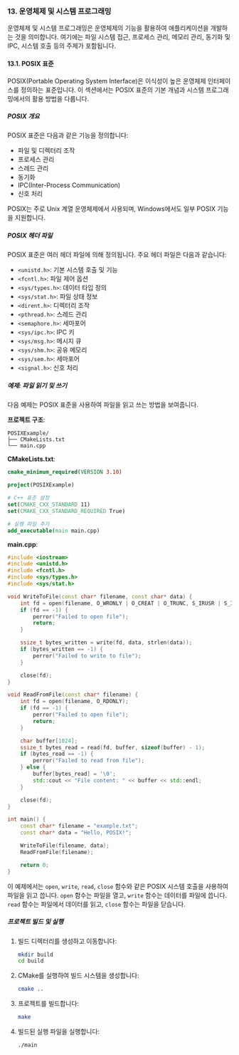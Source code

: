 ### 13. 운영체제 및 시스템 프로그래밍

운영체제 및 시스템 프로그래밍은 운영체제의 기능을 활용하여 애플리케이션을 개발하는 것을 의미합니다. 여기에는 파일 시스템 접근, 프로세스 관리, 메모리 관리, 동기화 및 IPC, 시스템 호출 등의 주제가 포함됩니다.

#### 13.1. POSIX 표준

POSIX(Portable Operating System Interface)은 이식성이 높은 운영체제 인터페이스를 정의하는 표준입니다. 이 섹션에서는 POSIX 표준의 기본 개념과 시스템 프로그래밍에서의 활용 방법을 다룹니다.

##### POSIX 개요

POSIX 표준은 다음과 같은 기능을 정의합니다:
- 파일 및 디렉터리 조작
- 프로세스 관리
- 스레드 관리
- 동기화
- IPC(Inter-Process Communication)
- 신호 처리

POSIX는 주로 Unix 계열 운영체제에서 사용되며, Windows에서도 일부 POSIX 기능을 지원합니다.

##### POSIX 헤더 파일

POSIX 표준은 여러 헤더 파일에 의해 정의됩니다. 주요 헤더 파일은 다음과 같습니다:
- `<unistd.h>`: 기본 시스템 호출 및 기능
- `<fcntl.h>`: 파일 제어 옵션
- `<sys/types.h>`: 데이터 타입 정의
- `<sys/stat.h>`: 파일 상태 정보
- `<dirent.h>`: 디렉터리 조작
- `<pthread.h>`: 스레드 관리
- `<semaphore.h>`: 세마포어
- `<sys/ipc.h>`: IPC 키
- `<sys/msg.h>`: 메시지 큐
- `<sys/shm.h>`: 공유 메모리
- `<sys/sem.h>`: 세마포어
- `<signal.h>`: 신호 처리

##### 예제: 파일 읽기 및 쓰기

다음 예제는 POSIX 표준을 사용하여 파일을 읽고 쓰는 방법을 보여줍니다.

**프로젝트 구조**:
```
POSIXExample/
├── CMakeLists.txt
└── main.cpp
```

**CMakeLists.txt**:
```cmake
cmake_minimum_required(VERSION 3.10)

project(POSIXExample)

# C++ 표준 설정
set(CMAKE_CXX_STANDARD 11)
set(CMAKE_CXX_STANDARD_REQUIRED True)

# 실행 파일 추가
add_executable(main main.cpp)
```

**main.cpp**:
```cpp
#include <iostream>
#include <unistd.h>
#include <fcntl.h>
#include <sys/types.h>
#include <sys/stat.h>

void WriteToFile(const char* filename, const char* data) {
    int fd = open(filename, O_WRONLY | O_CREAT | O_TRUNC, S_IRUSR | S_IWUSR);
    if (fd == -1) {
        perror("Failed to open file");
        return;
    }

    ssize_t bytes_written = write(fd, data, strlen(data));
    if (bytes_written == -1) {
        perror("Failed to write to file");
    }

    close(fd);
}

void ReadFromFile(const char* filename) {
    int fd = open(filename, O_RDONLY);
    if (fd == -1) {
        perror("Failed to open file");
        return;
    }

    char buffer[1024];
    ssize_t bytes_read = read(fd, buffer, sizeof(buffer) - 1);
    if (bytes_read == -1) {
        perror("Failed to read from file");
    } else {
        buffer[bytes_read] = '\0';
        std::cout << "File content: " << buffer << std::endl;
    }

    close(fd);
}

int main() {
    const char* filename = "example.txt";
    const char* data = "Hello, POSIX!";

    WriteToFile(filename, data);
    ReadFromFile(filename);

    return 0;
}
```

이 예제에서는 `open`, `write`, `read`, `close` 함수와 같은 POSIX 시스템 호출을 사용하여 파일을 읽고 씁니다. `open` 함수는 파일을 열고, `write` 함수는 데이터를 파일에 씁니다. `read` 함수는 파일에서 데이터를 읽고, `close` 함수는 파일을 닫습니다.

##### 프로젝트 빌드 및 실행

1. 빌드 디렉터리를 생성하고 이동합니다:
   ```bash
   mkdir build
   cd build
   ```

2. CMake를 실행하여 빌드 시스템을 생성합니다:
   ```bash
   cmake ..
   ```

3. 프로젝트를 빌드합니다:
   ```bash
   make
   ```

4. 빌드된 실행 파일을 실행합니다:
   ```bash
   ./main
   ```
